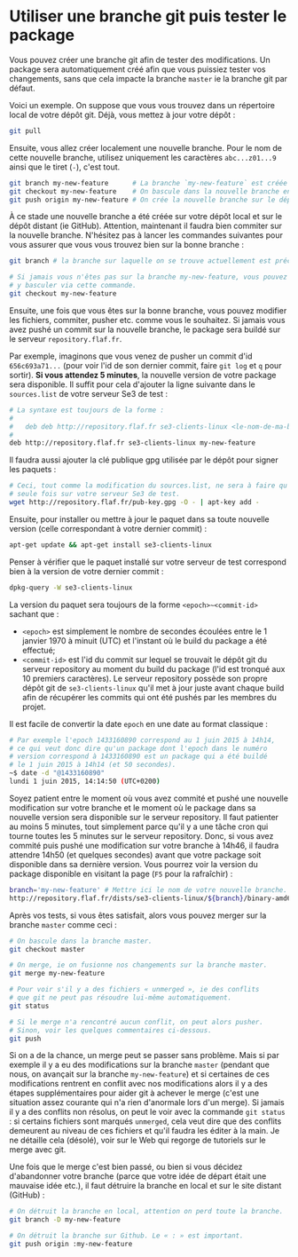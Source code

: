 # Utiliser une branche git puis tester le package

Vous pouvez créer une branche git afin de tester des modifications.
Un package sera automatiquement créé afin que vous puissiez tester
vos changements, sans que cela impacte la branche `master` ie la
branche git par défaut.

Voici un exemple. On suppose que vous vous trouvez dans un répertoire
local de votre dépôt git. Déjà, vous mettez à jour votre dépôt :

```sh
git pull
```

Ensuite, vous allez créer localement une nouvelle branche. Pour
le nom de cette nouvelle branche, utilisez uniquement les caractères
`abc...z01...9` ainsi que le tiret (`-`), c'est tout.

```sh
git branch my-new-feature      # La branche `my-new-feature` est créée en local.
git checkout my-new-feature    # On bascule dans la nouvelle branche en local.
git push origin my-new-feature # On crée la nouvelle branche sur le dépôt distant aussi (ie sur Github)
```

À ce stade une nouvelle branche a été créée sur votre dépôt local
et sur le dépôt distant (ie GitHub). Attention, maintenant il faudra
bien commiter sur la nouvelle branche. N'hésitez pas à lancer les
commandes suivantes pour vous assurer que vous vous trouvez bien sur
la bonne branche :

```sh
git branch # la branche sur laquelle on se trouve actuellement est précédée d'un `*`

# Si jamais vous n'êtes pas sur la branche my-new-feature, vous pouvez
# y basculer via cette commande.
git checkout my-new-feature
```

Ensuite, une fois que vous êtes sur la bonne branche, vous pouvez
modifier les fichiers, commiter, pusher etc. comme vous le souhaitez.
Si jamais vous avez pushé un commit sur la nouvelle branche, le
package sera buildé sur le serveur `repository.flaf.fr`.

Par exemple, imaginons que vous venez de pusher un commit d'id
`656c693a71...` (pour voir l'id de son dernier commit, faire `git log`
et `q` pour sortir). **Si vous attendez 5 minutes**, la nouvelle version
de votre package sera disponible. Il suffit pour cela d'ajouter
la ligne suivante dans le `sources.list` de votre serveur Se3 de test :

```sh
# La syntaxe est toujours de la forme :
#
#   deb deb http://repository.flaf.fr se3-clients-linux <le-nom-de-ma-branche-git>
#
deb http://repository.flaf.fr se3-clients-linux my-new-feature
```

Il faudra aussi ajouter la clé publique gpg utilisée par le dépôt
pour signer les paquets :

```sh
# Ceci, tout comme la modification du sources.list, ne sera à faire qu'une
# seule fois sur votre serveur Se3 de test.
wget http://repository.flaf.fr/pub-key.gpg -O - | apt-key add -
```

Ensuite, pour installer ou mettre à jour le paquet dans sa
toute nouvelle version (celle correspondant à votre dernier commit) :

```sh
apt-get update && apt-get install se3-clients-linux
```

Penser à vérifier que le paquet installé sur votre serveur de test
correspond bien à la version de votre dernier commit :

```sh
dpkg-query -W se3-clients-linux
```

La version du paquet sera toujours de la forme `<epoch>~<commit-id>`
sachant que :

* `<epoch>` est simplement le nombre de secondes écoulées
entre le 1 janvier 1970 à minuit (UTC) et l'instant où le build
du package a été effectué;
* `<commit-id>` est l'id du commit sur lequel se trouvait le dépôt
git du serveur repository au moment du build du package (l'id est
tronqué aux 10 premiers caractères). Le serveur repository possède
son propre dépôt git de `se3-clients-linux` qu'il met à jour
juste avant chaque build afin de récupérer les commits qui ont été
pushés par les membres du projet.

Il est facile de convertir la date `epoch` en une date au format
classique :

```sh
# Par exemple l'epoch 1433160890 correspond au 1 juin 2015 à 14h14,
# ce qui veut donc dire qu'un package dont l'epoch dans le numéro
# version correspond à 1433160890 est un package qui a été buildé
# le 1 juin 2015 à 14h14 (et 50 secondes).
~$ date -d "@1433160890"
lundi 1 juin 2015, 14:14:50 (UTC+0200)
```

Soyez patient entre le moment où vous avez commité et pushé
une nouvelle modification sur votre branche et le moment où
le package dans sa nouvelle version sera disponible sur le
serveur repository. Il faut patienter au moins 5 minutes, tout
simplement parce qu'il y a une tâche cron qui tourne toutes les
5 minutes sur le serveur repository. Donc, si vous avez commité
puis pushé une modification sur votre branche à 14h46, il faudra
attendre 14h50 (et quelques secondes) avant que votre package
soit disponible dans sa dernière version. Vous pourrez voir la
version du package disponible en visitant la page (`F5` pour
la rafraîchir) :

```sh
branch='my-new-feature' # Mettre ici le nom de votre nouvelle branche.
http://repository.flaf.fr/dists/se3-clients-linux/${branch}/binary-amd64/Packages
```

Après vos tests, si vous êtes satisfait, alors vous pouvez merger
sur la branche `master` comme ceci :

```sh
# On bascule dans la branche master.
git checkout master

# On merge, ie on fusionne nos changements sur la branche master.
git merge my-new-feature

# Pour voir s'il y a des fichiers « unmerged », ie des conflits
# que git ne peut pas résoudre lui-même automatiquement.
git status

# Si le merge n'a rencontré aucun conflit, on peut alors pusher.
# Sinon, voir les quelques commentaires ci-dessous.
git push
```

Si on a de la chance, un merge peut se passer sans problème.
Mais si par exemple il y a eu des modifications sur la branche
`master` (pendant que nous, on avançait sur la branche `my-new-feature`)
et si certaines de ces modifications rentrent en conflit avec
nos modifications alors il y a des étapes supplémentaires pour
aider git à achever le merge (c'est une situation assez courante qui
n'a rien d'anormale lors d'un merge). Si
jamais il y a des conflits non résolus, on peut le voir avec la
commande `git status` : si certains fichiers sont marqués `unmerged`,
cela veut dire que des conflits demeurent au niveau de ces fichiers
et qu'il faudra les éditer à la main. Je ne détaille cela (désolé),
voir sur le Web qui regorge de tutoriels sur le merge avec git.


Une fois que le merge c'est bien passé, ou bien si vous décidez
d'abandonner votre branche (parce que votre idée de départ était
une mauvaise idée etc.), il faut détruire la branche en local
et sur le site distant (GitHub) :

```sh
# On détruit la branche en local, attention on perd toute la branche.
git branch -D my-new-feature

# On détruit la branche sur Github. Le « : » est important.
git push origin :my-new-feature
```



